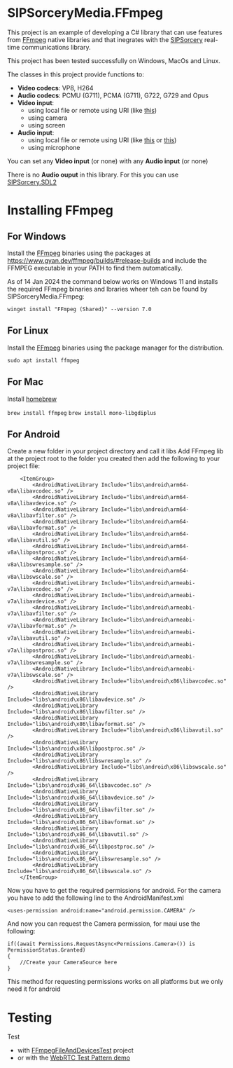 # SIPSorceryMedia.FFmpeg

This project is an example of developing a C# library that can use features from [FFmpeg](https://ffmpeg.org/) native libraries and that inegrates with the [SIPSorcery](https://github.com/sipsorcery-org/sipsorcery) real-time communications library.

This project has been tested successfully on Windows, MacOs and Linux.

The classes in this project provide functions to:

 - **Video codecs**: VP8, H264
 - **Audio codecs**: PCMU (G711), PCMA (G711), G722, G729 and Opus
 - **Video input**:
    - using local file or remote using URI (like [this](https://upload.wikimedia.org/wikipedia/commons/3/36/Cosmos_Laundromat_-_First_Cycle_-_Official_Blender_Foundation_release.webm))
    - using camera 
    - using screen
 - **Audio input**:
    - using local file or remote using URI (like [this](https://upload.wikimedia.org/wikipedia/commons/3/36/Cosmos_Laundromat_-_First_Cycle_-_Official_Blender_Foundation_release.webm) or [this](https://upload.wikimedia.org/wikipedia/commons/0/0f/Pop_RockBrit_%28exploration%29-en_wave.wav))
    - using microphone

You can set any **Video input** (or none) with any **Audio input** (or none)

There is no **Audio ouput** in this library. For this you can use [SIPSorcery.SDL2](https://github.com/sipsorcery-org/SIPSorcery.SDL2)

# Installing FFmpeg

## For Windows

Install the [FFmpeg](https://www.ffmpeg.org/) binaries using the packages at https://www.gyan.dev/ffmpeg/builds/#release-builds and include the FFMPEG executable in your PATH to find them automatically.

As of 14 Jan 2024 the command below works on Windows 11 and installs the required FFmpeg binaries and lbraries wheer teh can be found by SIPSorceryMedia.FFmpeg:

`winget install "FFmpeg (Shared)" --version 7.0`

## For Linux

Install the [FFmpeg](https://www.ffmpeg.org/) binaries using the package manager for the distribution.

`sudo apt install ffmpeg`

## For Mac

Install [homebrew](https://brew.sh/)

`brew install ffmpeg`
`brew install mono-libgdiplus`
## For Android
Create a new folder in your project directory and call it libs
Add FFmpeg lib at the project root to the folder you created
then add the following to your project file:

```
	<ItemGroup>
		<AndroidNativeLibrary Include="libs\android\arm64-v8a\libavcodec.so" />
		<AndroidNativeLibrary Include="libs\android\arm64-v8a\libavdevice.so" />
		<AndroidNativeLibrary Include="libs\android\arm64-v8a\libavfilter.so" />
		<AndroidNativeLibrary Include="libs\android\arm64-v8a\libavformat.so" />
		<AndroidNativeLibrary Include="libs\android\arm64-v8a\libavutil.so" />
		<AndroidNativeLibrary Include="libs\android\arm64-v8a\libpostproc.so" />
		<AndroidNativeLibrary Include="libs\android\arm64-v8a\libswresample.so" />
		<AndroidNativeLibrary Include="libs\android\arm64-v8a\libswscale.so" />
		<AndroidNativeLibrary Include="libs\android\armeabi-v7a\libavcodec.so" />
		<AndroidNativeLibrary Include="libs\android\armeabi-v7a\libavdevice.so" />
		<AndroidNativeLibrary Include="libs\android\armeabi-v7a\libavfilter.so" />
		<AndroidNativeLibrary Include="libs\android\armeabi-v7a\libavformat.so" />
		<AndroidNativeLibrary Include="libs\android\armeabi-v7a\libavutil.so" />
		<AndroidNativeLibrary Include="libs\android\armeabi-v7a\libpostproc.so" />
		<AndroidNativeLibrary Include="libs\android\armeabi-v7a\libswresample.so" />
		<AndroidNativeLibrary Include="libs\android\armeabi-v7a\libswscale.so" />
		<AndroidNativeLibrary Include="libs\android\x86\libavcodec.so" />
		<AndroidNativeLibrary Include="libs\android\x86\libavdevice.so" />
		<AndroidNativeLibrary Include="libs\android\x86\libavfilter.so" />
		<AndroidNativeLibrary Include="libs\android\x86\libavformat.so" />
		<AndroidNativeLibrary Include="libs\android\x86\libavutil.so" />
		<AndroidNativeLibrary Include="libs\android\x86\libpostproc.so" />
		<AndroidNativeLibrary Include="libs\android\x86\libswresample.so" />
		<AndroidNativeLibrary Include="libs\android\x86\libswscale.so" />
		<AndroidNativeLibrary Include="libs\android\x86_64\libavcodec.so" />
		<AndroidNativeLibrary Include="libs\android\x86_64\libavdevice.so" />
		<AndroidNativeLibrary Include="libs\android\x86_64\libavfilter.so" />
		<AndroidNativeLibrary Include="libs\android\x86_64\libavformat.so" />
		<AndroidNativeLibrary Include="libs\android\x86_64\libavutil.so" />
		<AndroidNativeLibrary Include="libs\android\x86_64\libpostproc.so" />
		<AndroidNativeLibrary Include="libs\android\x86_64\libswresample.so" />
		<AndroidNativeLibrary Include="libs\android\x86_64\libswscale.so" />
	</ItemGroup>
```
Now you have to get the required permissions for android.
For the camera you have to add the following line to the AndroidManifest.xml
```
<uses-permission android:name="android.permission.CAMERA" />
```
And now you can request the Camera permission, for maui use the following:
```
if((await Permissions.RequestAsync<Permissions.Camera>()) is PermissionStatus.Granted)
{
    //Create your CameraSource here
}
```
This method for requesting permissions works on all platforms but we only need it for android
# Testing

Test 
- with [FFmpegFileAndDevicesTest](./test/FFmpegFileAndDevicesTest) project
- or with the [WebRTC Test Pattern demo](https://github.com/sipsorcery/sipsorcery/tree/master/examples/WebRTCExamples/WebRTCTestPatternServer)


